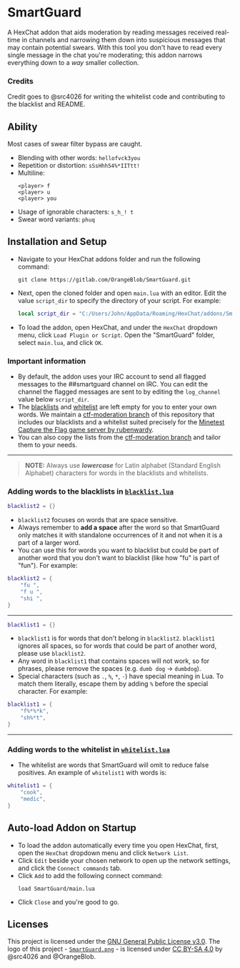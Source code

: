 # SmartGuard
A HexChat addon that aids moderation by reading messages received real-time in channels and narrowing them down into suspicious messages that may contain potential swears. With this tool you don't have to read every single message in the chat you're moderating; this addon narrows everything down to a _way_ smaller collection.

### Credits
Credit goes to @src4026 for writing the whitelist code and contributing to the blacklist and README.

## Ability
Most cases of swear filter bypass are caught.
- Blending with other words: `hellofvck3you`
- Repetition or distortion: `sSsHhh54%*IITtt!`
- Multiline:
    ```
    <player> f
    <player> u
    <player> you
    ```
- Usage of ignorable characters: `s_h_! t`
- Swear word variants: `phuq`

## Installation and Setup
- Navigate to your HexChat addons folder and run the following command:
    ```
    git clone https://gitlab.com/OrangeBlob/SmartGuard.git
    ```
- Next, open the cloned folder and open `main.lua` with an editor. Edit the value `script_dir` to specify the directory of your script. For example:
    ```lua
    local script_dir = "C:/Users/John/AppData/Roaming/HexChat/addons/SmartGuard"
    ```
- To load the addon, open HexChat, and under the `HexChat` dropdown menu, click `Load Plugin or Script`. Open the "SmartGuard" folder, select `main.lua`, and click `OK`.

### Important information
- By default, the addon uses your IRC account to send all flagged messages to the ##smartguard channel on IRC. You can edit the channel the flagged messages are sent to by editing the `log_channel` value below `script_dir`.
- The [blacklists](blacklist.lua) and [whitelist](whitelist.lua) are left empty for you to enter your own words. We maintain a [ctf-moderation branch](https://gitlab.com/OrangeBlob/SmartGuard/-/tree/ctf-moderation?ref_type=heads) of this repository that includes our blacklists and a whitelist suited precisely for the [Minetest Capture the Flag game server by rubenwardy](https://ctf.rubenwardy.com/).
- You can also copy the lists from the [ctf-moderation branch](https://gitlab.com/OrangeBlob/SmartGuard/-/tree/ctf-moderation?ref_type=heads) and tailor them to your needs.

---

> **NOTE:** Always use ***lowercase*** for Latin alphabet (Standard English Alphabet) characters for words in the blacklists and whitelists.

### Adding words to the blacklists in [`blacklist.lua`](blacklist.lua)
```lua
blacklist2 = {}
```

- `blacklist2` focuses on words that are space sensitive. 
- Always remember to **add a space** after the word so that SmartGuard only matches it with standalone occurrences of it and not when it is a part of a larger word.
- You can use this for words you want to blacklist but could be part of another word that you don't want to blacklist (like how "fu" is part of "fun"). For example:

```lua
blacklist2 = {
    "fu ",
    "f u ",
    "shi ",
}
```

---

```lua
blacklist1 = {}
```

- `blacklist1` is for words that don't belong in `blacklist2`. `blacklist1` ignores all spaces, so for words that could be part of another word, please use `blacklist2`.
- Any word in `blacklist1` that contains spaces will not work, so for phrases, please remove the spaces (e.g. `dumb dog` -> `dumbdog`).
- Special characters (such as `.`, `%`, `*`, `-`) have special meaning in Lua. To match them literally, escape them by adding `%` before the special character. For example:

```lua
blacklist1 = {
    "f%*%*k",
    "sh%*t",
}
```

---

### Adding words to the whitelist in [`whitelist.lua`](whitelist.lua)
- The whitelist are words that SmartGuard will omit to reduce false positives. An example of `whitelist1` with words is:

```lua
whitelist1 = {
    "cook",
    "medic",
}
```

## Auto-load Addon on Startup
- To load the addon automatically every time you open HexChat, first, open the `HexChat` dropdown menu and click `Network List`.
- Click `Edit` beside your chosen network to open up the network settings, and click the `Connect commands` tab.
- Click `Add` to add the following connect command:
    ```
    load SmartGuard/main.lua
    ```
- Click `Close` and you're good to go.

## Licenses
This project is licensed under the [GNU General Public License v3.0](LICENSE). The logo of this project - [`SmartGuard.png`](./assets/SmartGuard.png) -  is licensed under [CC BY-SA 4.0](https://creativecommons.org/licenses/by-sa/4.0/) by @src4026 and @OrangeBlob.

